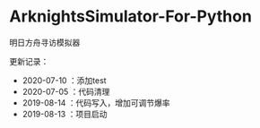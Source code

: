 # ArknightsSimulator-For-Python
明日方舟寻访模拟器

更新记录：

* 2020-07-10 ：添加test
* 2020-07-05 ：代码清理
* 2019-08-14 ：代码写入，增加可调节爆率
* 2019-08-13 ：项目启动
